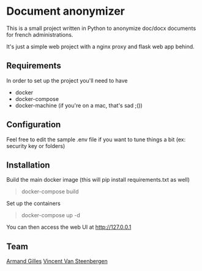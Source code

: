 # Document anonymizer

This is a small project written in Python to anonymize doc/docx documents for french administrations.

It's just a simple web project with a nginx proxy and flask web app behind.

## Requirements

In order to set up the project you'll need to have 

* docker
* docker-compose
* docker-machine (if you're on a mac, that's sad ;())

## Configuration

Feel free to edit the sample .env file if you want to tune things a bit (ex: security key or folders)

## Installation

Build the main docker image (this will pip install requirements.txt as well)

> docker-compose build

Set up the containers

> docker-compose up -d

You can then access the web UI at http://127.0.0.1

## Team

[Armand Gilles](https://github.com/armgilles)
[Vincent Van Steenbergen](https://github.com/nsteenv)